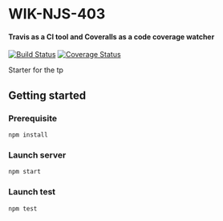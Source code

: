 # WIK-NJS-403

#### Travis as a CI tool and Coveralls as a code coverage watcher
[![Build Status](https://travis-ci.org/broussegui/code-coverage-node.svg?branch=master)](https://travis-ci.org/broussegui/code-coverage-node)
[![Coverage Status](https://coveralls.io/repos/github/broussegui/code-coverage-node/badge.svg?branch=master)](https://coveralls.io/github/broussegui/code-coverage-node?branch=master)

Starter for the tp

## Getting started

### Prerequisite

`npm install`

### Launch server

`npm start`

### Launch test

`npm test`
